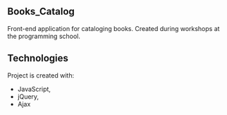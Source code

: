 ## Books_Catalog
Front-end application for cataloging books. Created during workshops at the programming school.

## Technologies
Project is created with:
* JavaScript, 
* jQuery, 
* Ajax
